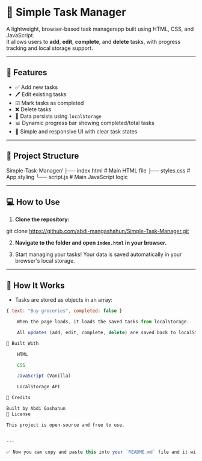 # 📝 Simple Task Manager

A lightweight, browser-based task managerapp built using HTML, CSS, and JavaScript.  
It allows users to **add**, **edit**, **complete**, and **delete** tasks, with progress tracking and local storage support.

---

## 🚀 Features

- ✅ Add new tasks 
- 🖊 Edit existing tasks  
- ☑ Mark tasks as completed  
- ❌ Delete tasks  
- 💾 Data persists using `localStorage`  
- 📊 Dynamic progress bar showing completed/total tasks  
- 🎨 Simple and responsive UI with clear task states  

---

## 📁 Project Structure

Simple-Task-Manager/
├── index.html # Main HTML file
├── styles.css # App styling
└── script.js # Main JavaScript logic


---

## 💻 How to Use

1. **Clone the repository:**

git clone https://github.com/abdi-mangashahun/Simple-Task-Manager.git


2. **Navigate to the folder and open `index.html` in your browser.**

3. Start managing your tasks! Your data is saved automatically in your browser's local storage.

---

## 🧠 How It Works

- Tasks are stored as objects in an array:
```js
{ text: "Buy groceries", completed: false }

    When the page loads, it loads the saved tasks from localStorage.

    All updates (add, edit, complete, delete) are saved back to localStorage.

🔧 Built With

    HTML

    CSS

    JavaScript (Vanilla)

    LocalStorage API

🙌 Credits

Built by Abdi Gashahun
📜 License

This project is open-source and free to use.


---

✅ Now you can copy and paste this into your `README.md` file and it will display perfectly on GitHub. Let me know if you also want a screenshot section or badges added.



